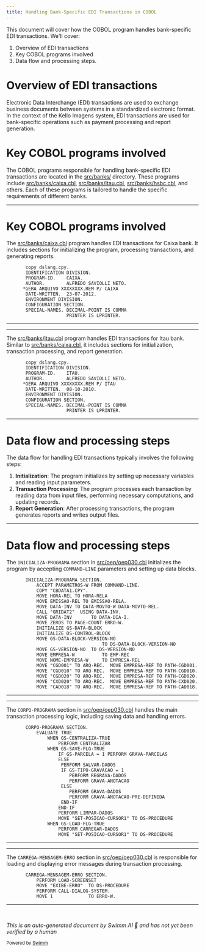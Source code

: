 ```yaml
---
title: Handling Bank-Specific EDI Transactions in COBOL
---
```

This document will cover how the COBOL program handles bank-specific EDI transactions. We'll cover:

1. Overview of EDI transactions
2. Key COBOL programs involved
3. Data flow and processing steps.

# Overview of EDI transactions

Electronic Data Interchange (EDI) transactions are used to exchange business documents between systems in a standardized electronic format. In the context of the Kello Imagens system, EDI transactions are used for bank-specific operations such as payment processing and report generation.

# Key COBOL programs involved

The COBOL programs responsible for handling bank-specific EDI transactions are located in the <SwmPath>[src/banks/](src/banks/)</SwmPath> directory. These programs include <SwmPath>[src/banks/caixa.cbl](src/banks/caixa.cbl)</SwmPath>, <SwmPath>[src/banks/itau.cbl](src/banks/itau.cbl)</SwmPath>, <SwmPath>[src/banks/hsbc.cbl](src/banks/hsbc.cbl)</SwmPath>, and others. Each of these programs is tailored to handle the specific requirements of different banks.

<SwmSnippet path="/src/banks/caixa.cbl" line="1">

---

# Key COBOL programs involved

The <SwmPath>[src/banks/caixa.cbl](src/banks/caixa.cbl)</SwmPath> program handles EDI transactions for Caixa bank. It includes sections for initializing the program, processing transactions, and generating reports.

```cobol
       copy dslang.cpy.
       IDENTIFICATION DIVISION.
       PROGRAM-ID.    CAIXA.
       AUTHOR.        ALFREDO SAVIOLLI NETO.
      *GERA ARQUIVO XXXXXXXX.REM P/ CAIXA
       DATE-WRITTEN.  23-07-2012.
       ENVIRONMENT DIVISION.
       CONFIGURATION SECTION.
       SPECIAL-NAMES. DECIMAL-POINT IS COMMA
                      PRINTER IS LPRINTER.
```

---

</SwmSnippet>

<SwmSnippet path="/src/banks/itau.cbl" line="1">

---

The <SwmPath>[src/banks/itau.cbl](src/banks/itau.cbl)</SwmPath> program handles EDI transactions for Itau bank. Similar to <SwmPath>[src/banks/caixa.cbl](src/banks/caixa.cbl)</SwmPath>, it includes sections for initialization, transaction processing, and report generation.

```cobol
       copy dslang.cpy.
       IDENTIFICATION DIVISION.
       PROGRAM-ID.    ITAU.
       AUTHOR.        ALFREDO SAVIOLLI NETO.
      *GERA ARQUIVO XXXXXXXX.REM P/ ITAU
       DATE-WRITTEN.  08-10-2010.
       ENVIRONMENT DIVISION.
       CONFIGURATION SECTION.
       SPECIAL-NAMES. DECIMAL-POINT IS COMMA
                      PRINTER IS LPRINTER.
```

---

</SwmSnippet>

# Data flow and processing steps

The data flow for handling EDI transactions typically involves the following steps:

1. **Initialization**: The program initializes by setting up necessary variables and reading input parameters.
2. **Transaction Processing**: The program processes each transaction by reading data from input files, performing necessary computations, and updating records.
3. **Report Generation**: After processing transactions, the program generates reports and writes output files.

<SwmSnippet path="/src/oep/oep030.cbl" line="266">

---

# Data flow and processing steps

The <SwmToken path="src/oep/oep030.cbl" pos="266:1:3" line-data="       INICIALIZA-PROGRAMA SECTION.">`INICIALIZA-PROGRAMA`</SwmToken> section in <SwmPath>[src/oep/oep030.cbl](src/oep/oep030.cbl)</SwmPath> initializes the program by accepting <SwmToken path="src/oep/oep030.cbl" pos="267:9:11" line-data="           ACCEPT PARAMETROS-W FROM COMMAND-LINE.">`COMMAND-LINE`</SwmToken> parameters and setting up data blocks.

```cobol
       INICIALIZA-PROGRAMA SECTION.
           ACCEPT PARAMETROS-W FROM COMMAND-LINE.
           COPY "CBDATA1.CPY".
           MOVE HORA-REL TO HORA-RELA
           MOVE EMISSAO-REL TO EMISSAO-RELA.
           MOVE DATA-INV TO DATA-MOVTO-W DATA-MOVTO-REL.
           CALL "GRIDAT2"  USING DATA-INV.
           MOVE DATA-INV       TO DATA-DIA-I.
           MOVE ZEROS TO PAGE-COUNT ERRO-W.
           INITIALIZE GS-DATA-BLOCK
           INITIALIZE DS-CONTROL-BLOCK
           MOVE GS-DATA-BLOCK-VERSION-NO
                                   TO DS-DATA-BLOCK-VERSION-NO
           MOVE GS-VERSION-NO  TO DS-VERSION-NO
           MOVE EMPRESA-W          TO EMP-REC
           MOVE NOME-EMPRESA-W     TO EMPRESA-REL
           MOVE "CGD001" TO ARQ-REC.  MOVE EMPRESA-REF TO PATH-CGD001.
           MOVE "CGD010" TO ARQ-REC.  MOVE EMPRESA-REF TO PATH-CGD010.
           MOVE "CGD020" TO ARQ-REC.  MOVE EMPRESA-REF TO PATH-CGD020.
           MOVE "CXD020" TO ARQ-REC.  MOVE EMPRESA-REF TO PATH-CXD020.
           MOVE "CAD018" TO ARQ-REC.  MOVE EMPRESA-REF TO PATH-CAD018.
```

---

</SwmSnippet>

<SwmSnippet path="/src/oep/oep030.cbl" line="395">

---

The <SwmToken path="src/oep/oep030.cbl" pos="395:1:3" line-data="       CORPO-PROGRAMA SECTION.">`CORPO-PROGRAMA`</SwmToken> section in <SwmPath>[src/oep/oep030.cbl](src/oep/oep030.cbl)</SwmPath> handles the main transaction processing logic, including saving data and handling errors.

```cobol
       CORPO-PROGRAMA SECTION.
           EVALUATE TRUE
               WHEN GS-CENTRALIZA-TRUE
                   PERFORM CENTRALIZAR
               WHEN GS-SAVE-FLG-TRUE
                   IF GS-PARCELA = 1 PERFORM GRAVA-PARCELAS
                   ELSE
                    PERFORM SALVAR-DADOS
                    IF GS-TIPO-GRAVACAO = 1
                       PERFORM REGRAVA-DADOS
                       PERFORM GRAVA-ANOTACAO
                    ELSE
                       PERFORM GRAVA-DADOS
                       PERFORM GRAVA-ANOTACAO-PRE-DEFINIDA
                    END-IF
                   END-IF
                   PERFORM LIMPAR-DADOS
                   MOVE "SET-POSICAO-CURSOR1" TO DS-PROCEDURE
               WHEN GS-LOAD-FLG-TRUE
                   PERFORM CARREGAR-DADOS
                   MOVE "SET-POSICAO-CURSOR1" TO DS-PROCEDURE
```

---

</SwmSnippet>

<SwmSnippet path="/src/oep/oep030.cbl" line="889">

---

The <SwmToken path="src/oep/oep030.cbl" pos="889:1:5" line-data="       CARREGA-MENSAGEM-ERRO SECTION.">`CARREGA-MENSAGEM-ERRO`</SwmToken> section in <SwmPath>[src/oep/oep030.cbl](src/oep/oep030.cbl)</SwmPath> is responsible for loading and displaying error messages during transaction processing.

```cobol
       CARREGA-MENSAGEM-ERRO SECTION.
           PERFORM LOAD-SCREENSET
           MOVE "EXIBE-ERRO"  TO DS-PROCEDURE
           PERFORM CALL-DIALOG-SYSTEM.
           MOVE 1             TO ERRO-W.
```

---

</SwmSnippet>

&nbsp;

*This is an auto-generated document by Swimm AI 🌊 and has not yet been verified by a human*

<SwmMeta version="3.0.0" repo-id="Z2l0aHViJTNBJTNBa2VsbG8lM0ElM0Fzd2ltbWlv" repo-name="kello"><sup>Powered by [Swimm](/)</sup></SwmMeta>
